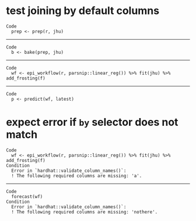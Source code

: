 # test joining by default columns

    Code
      prep <- prep(r, jhu)

---

    Code
      b <- bake(prep, jhu)

---

    Code
      wf <- epi_workflow(r, parsnip::linear_reg()) %>% fit(jhu) %>% add_frosting(f)

---

    Code
      p <- predict(wf, latest)

# expect error if `by` selector does not match

    Code
      wf <- epi_workflow(r, parsnip::linear_reg()) %>% fit(jhu) %>% add_frosting(f)
    Condition
      Error in `hardhat::validate_column_names()`:
      ! The following required columns are missing: 'a'.

---

    Code
      forecast(wf)
    Condition
      Error in `hardhat::validate_column_names()`:
      ! The following required columns are missing: 'nothere'.

